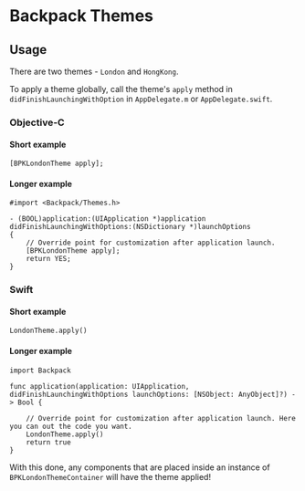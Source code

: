 # Backpack Themes

## Usage

There are two themes - `London` and `HongKong`.

To apply a theme globally, call the theme's `apply` method in `didFinishLaunchingWithOption` in `AppDelegate.m` or `AppDelegate.swift`. 

### Objective-C


#### Short example

```
[BPKLondonTheme apply];
```

#### Longer example

```
#import <Backpack/Themes.h>

- (BOOL)application:(UIApplication *)application didFinishLaunchingWithOptions:(NSDictionary *)launchOptions
{
    // Override point for customization after application launch.
    [BPKLondonTheme apply];
    return YES;
}
```


### Swift

#### Short example

```
LondonTheme.apply()
```

#### Longer example

```
import Backpack

func application(application: UIApplication, didFinishLaunchingWithOptions launchOptions: [NSObject: AnyObject]?) -> Bool {

    // Override point for customization after application launch. Here you can out the code you want.
    LondonTheme.apply()
    return true
}
```

With this done, any components that are placed inside an instance of `BPKLondonThemeContainer` will have the theme applied!

